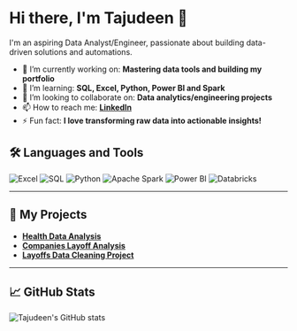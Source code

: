 # Hi there, I'm Tajudeen 👋

I'm an aspiring Data Analyst/Engineer, passionate about building data-driven solutions and automations.

- 🔭 I’m currently working on: **Mastering data tools and building my portfolio**
- 🌱 I’m learning: **SQL, Excel, Python, Power BI and Spark**
- 👯 I’m looking to collaborate on: **Data analytics/engineering projects**
- 📫 How to reach me: [**LinkedIn**](https://www.linkedin.com/in/tajudeenlukuman)
- ⚡ Fun fact: **I love transforming raw data into actionable insights!**

## 🛠️ Languages and Tools
![Excel](https://img.shields.io/badge/Excel-217346?style=flat-square&logo=microsoft-excel&logoColor=fff)
![SQL](https://img.shields.io/badge/-SQL-4479A1?style=flat-square&logo=postgresql&logoColor=fff)
![Python](https://img.shields.io/badge/-Python-3776AB?style=flat-square&logo=python&logoColor=fff)
![Apache Spark](https://img.shields.io/badge/-Spark-E25A1C?style=flat-square&logo=apachespark&logoColor=fff)
![Power BI](https://img.shields.io/badge/-PowerBI-F2C811?style=flat-square&logo=powerbi&logoColor=fff)
![Databricks](https://img.shields.io/badge/Databricks-181825?style=flat-square&logo=databricks&logoColor=fff)

---

## 🚀 My Projects

- [**Health Data Analysis**](https://github.com/tajudeenlukuman/Health-Data-Analysis)
- [**Companies Layoff Analysis**](https://github.com/tajudeenlukuman/SQL-Project-Exploratory-Data-Analysis-Layoffs)
- [**Layoffs Data Cleaning Project**](https://github.com/tajudeenlukuman/SQL-Project-Data-Cleaning)

---

## 📈 GitHub Stats

![Tajudeen's GitHub stats](https://github-readme-stats.vercel.app/api?username=tajudeenlukuman&show_icons=true&theme=radical)

<!--
**tajudeenlukuman/tajudeenlukuman** is a ✨ _special_ ✨ repository because its `README.md` (this file) appears on your GitHub profile.
-->
